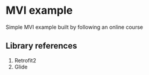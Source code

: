 # MVI example

Simple MVI example built by following an online course

## Library references

1. Retrofit2
2. Glide
